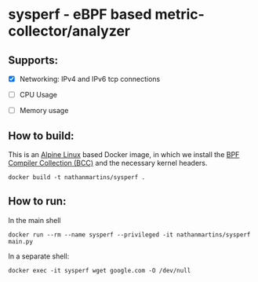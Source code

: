 # sysperf - eBPF based metric-collector/analyzer 

## Supports:

- [x] Networking: IPv4 and IPv6 tcp connections
- [ ] CPU Usage
- [ ] Memory usage 


## How to build: 

This is an [Alpine Linux](https://alpinelinux.org/) based Docker image, in which we install the [BPF Compiler Collection (BCC)](https://github.com/iovisor/bcc) 
and the necessary kernel headers.

```shell
docker build -t nathanmartins/sysperf . 
```

## How to run: 

In the main shell
```shell
docker run --rm --name sysperf --privileged -it nathanmartins/sysperf main.py
```

In a separate shell:
```shell
docker exec -it sysperf wget google.com -O /dev/null
```
